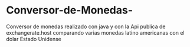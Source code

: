 # Conversor-de-Monedas-
Conversor de monedas realizado con java y con la Api publica de exchangerate.host comparando varias monedas latino americanas con el dolar Estado Unidense 
